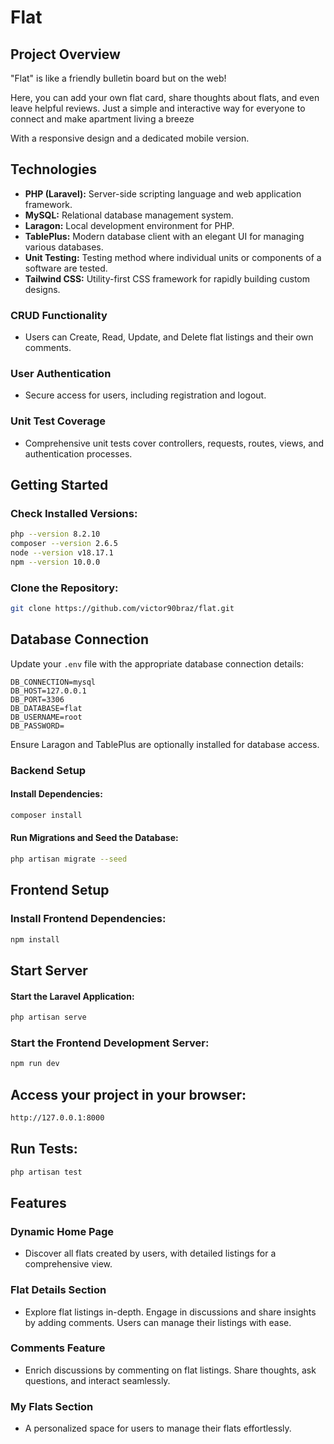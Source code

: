 # Flat

## Project Overview

"Flat" is like a friendly bulletin board but on the web!

Here, you can add your own flat card, share thoughts about flats, and even leave helpful reviews. Just a simple and interactive way for everyone to connect and make apartment living a breeze

With a responsive design and a dedicated mobile version.

## Technologies

-   **PHP (Laravel):** Server-side scripting language and web application framework.
-   **MySQL:** Relational database management system.
-   **Laragon:** Local development environment for PHP.
-   **TablePlus:** Modern database client with an elegant UI for managing various databases.
-   **Unit Testing:** Testing method where individual units or components of a software are tested.
-   **Tailwind CSS:** Utility-first CSS framework for rapidly building custom designs.

### CRUD Functionality

-   Users can Create, Read, Update, and Delete flat listings and their own comments.

### User Authentication

-   Secure access for users, including registration and logout.

### Unit Test Coverage

-   Comprehensive unit tests cover controllers, requests, routes, views, and authentication processes.

## Getting Started

### Check Installed Versions:

```bash
php --version 8.2.10
composer --version 2.6.5
node --version v18.17.1
npm --version 10.0.0
```

### Clone the Repository:

```bash
git clone https://github.com/victor90braz/flat.git
```

## Database Connection

Update your `.env` file with the appropriate database connection details:

```env
DB_CONNECTION=mysql
DB_HOST=127.0.0.1
DB_PORT=3306
DB_DATABASE=flat
DB_USERNAME=root
DB_PASSWORD=
```

Ensure Laragon and TablePlus are optionally installed for database access.

### Backend Setup

#### Install Dependencies:

```bash
composer install
```

#### Run Migrations and Seed the Database:

```bash
php artisan migrate --seed
```

## Frontend Setup

### Install Frontend Dependencies:

```bash
npm install
```

## Start Server

#### Start the Laravel Application:

```bash
php artisan serve
```

### Start the Frontend Development Server:

```bash
npm run dev
```

## Access your project in your browser:

```bash
http://127.0.0.1:8000
```

## Run Tests:

```bash
php artisan test
```

## Features

### Dynamic Home Page

-   Discover all flats created by users, with detailed listings for a comprehensive view.

### Flat Details Section

-   Explore flat listings in-depth. Engage in discussions and share insights by adding comments. Users can manage their listings with ease.

### Comments Feature

-   Enrich discussions by commenting on flat listings. Share thoughts, ask questions, and interact seamlessly.

### My Flats Section

-   A personalized space for users to manage their flats effortlessly.
